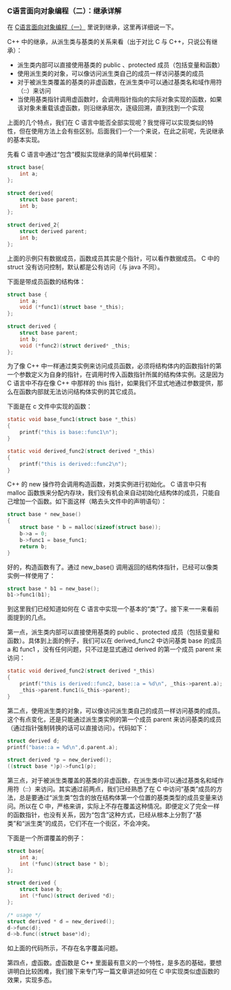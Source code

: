 ### C语言面向对象编程（二）：继承详解

在 [C语言面向对象编程（一）](封装与继承.md) 里说到继承，这里再详细说一下。

C++ 中的继承，从派生类与基类的关系来看（出于对比 C 与 C++，只说公有继承）：

- 派生类内部可以直接使用基类的 public 、protected 成员（包括变量和函数）
- 使用派生类的对象，可以像访问派生类自己的成员一样访问基类的成员
- 对于被派生类覆盖的基类的非虚函数，在派生类中可以通过基类名和域作用符（::）来访问
- 当使用基类指针调用虚函数时，会调用指针指向的实际对象实现的函数，如果该对象未重载该虚函数，则沿继承层次，逐级回溯，直到找到一个实现

上面的几个特点，我们在 C 语言中能否全部实现呢？我觉得可以实现类似的特性，但在使用方法上会有些区别。后面我们一个一个来说，在此之前呢，先说继承的基本实现。

先看 C 语言中通过“包含”模拟实现继承的简单代码框架：

```c
struct base{  
    int a;  
};  
  
struct derived{  
    struct base parent;  
    int b;  
};  
  
struct derived_2{  
    struct derived parent;  
    int b;  
};  
```

上面的示例只有数据成员，函数成员其实是个指针，可以看作数据成员。 C 中的 struct 没有访问控制，默认都是公有访问（与 java 不同）。

下面是带成员函数的结构体：

```c
struct base {  
    int a;  
    void (*func1)(struct base *_this);  
};  
  
struct derived {  
    struct base parent;  
    int b;  
    void (*func2)(struct derived* _this;
};  
```

为了像 C++ 中一样通过类实例来访问成员函数，必须将结构体内的函数指针的第一个参数定义为自身的指针，在调用时传入函数指针所属的结构体实例。这是因为 C 语言中不存在像 C++ 中那样的 this 指针，如果我们不显式地通过参数提供，那么在函数内部就无法访问结构体实例的其它成员。

下面是在 c 文件中实现的函数：

```c
static void base_func1(struct base *_this)  
{  
    printf("this is base::func1\n");  
}  

static void derived_func2(struct derived *_this)  
{  
    printf("this is derived::func2\n");  
}  
```

C++ 的 new 操作符会调用构造函数，对类实例进行初始化。 C 语言中只有 malloc 函数族来分配内存块，我们没有机会来自动初始化结构体的成员，只能自己增加一个函数。如下面这样（略去头文件中的声明语句）：
```c
struct base * new_base()  
{  
    struct base * b = malloc(sizeof(struct base));  
    b->a = 0;  
    b->func1 = base_func1;  
    return b;  
}  
```

好的，构造函数有了。通过 new_base() 调用返回的结构体指针，已经可以像类实例一样使用了：
```c
struct base * b1 = new_base();  
b1->func1(b1);  
```

到这里我们已经知道如何在 C 语言中实现一个基本的“类”了。接下来一一来看前面提到的几点。

第一点，派生类内部可以直接使用基类的 public 、protected 成员（包括变量和函数）。具体到上面的例子，我们可以在 derived_func2 中访问基类 base 的成员 a 和 func1 ，没有任何问题，只不过是显式通过 derived 的第一个成员 parent 来访问：

```c
static void derived_func2(struct derived *_this)  
{  
    printf("this is derived::func2, base::a = %d\n", _this->parent.a);  
    _this->parent.func1(&_this->parent);  
}  
```

第二点，使用派生类的对象，可以像访问派生类自己的成员一样访问基类的成员。这个有点变化，还是只能通过派生类实例的第一个成员 parent 来访问基类的成员（通过指针强制转换的话可以直接访问）。代码如下：

```c
struct derived d;  
printf("base::a = %d\n",d.parent.a);  
  
struct derived *p = new_derived();  
((struct base *)p)->func1(p); 
```

第三点，对于被派生类覆盖的基类的非虚函数，在派生类中可以通过基类名和域作用符（::）来访问。其实通过前两点，我们已经熟悉了在 C 中访问“基类”成员的方法，总是要通过“派生类”包含的放在结构体第一个位置的基类类型的成员变量来访问。所以在 C 中，严格来讲，实际上不存在覆盖这种情况。即便定义了完全一样的函数指针，也没有关系，因为“包含”这种方式，已经从根本上分割了“基类”和“派生类”的成员，它们不在一个街区，不会冲突。

下面是一个所谓覆盖的例子：

```c
struct base{  
    int a;  
    int (*func)(struct base * b);  
};  
  
struct derived {  
    struct base b;  
    int (*func)(struct derived *d);  
};  
  
/* usage */  
struct derived * d = new_derived();  
d->func(d);  
d->b.func((struct base*)d);  
```

如上面的代码所示，不存在名字覆盖问题。

第四点，虚函数。虚函数是 C++ 里面最有意义的一个特性，是多态的基础，要想讲明白比较困难，我们接下来专门写一篇文章讲述如何在 C 中实现类似虚函数的效果，实现多态。